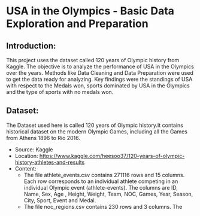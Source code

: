 # USA in the Olympics - Basic Data Exploration and Preparation

## Introduction:
This project uses the dataset called 120 years of Olympic history from
Kaggle. The objective is to analyze the performance of USA in the Olympics over
the years. Methods like Data Cleaning and Data Preparation were used to get the
data ready for analyzing. Key findings were the standings of USA with respect to
the Medals won, sports dominated by USA in the Olympics and the type of sports
with no medals won.

## Dataset:
The Dataset used here is called 120 years of Olympic history.It contains historical dataset on
the modern Olympic Games, including all the Games from Athens 1896 to Rio 2016.
- Source: Kaggle
- Location: https://www.kaggle.com/heesoo37/120-years-of-olympic-history-athletes-and-results
- Content:
     - The file athlete_events.csv contains 271116 rows and 15 columns. Each row corresponds to an
individual athlete competing in an individual Olympic event (athlete-events). The columns are ID,
Name, Sex, Age , Height, Weight, Team, NOC, Games, Year, Season, City, Sport, Event and
Medal.
     - The file noc_regions.csv contains 230 rows and 3 columns. The
